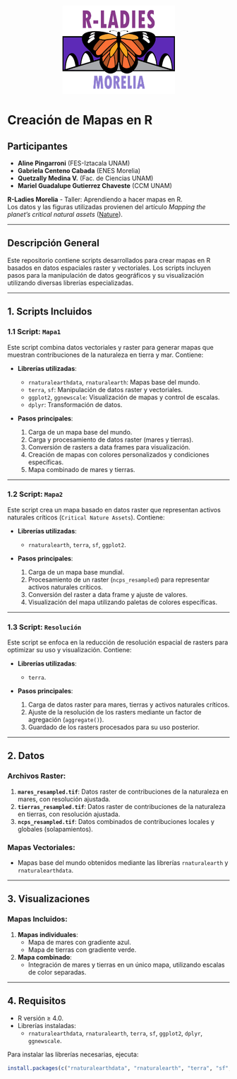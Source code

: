 <p align="center">
    <img src="LogoColor_v3.png" style="width:255px;height:200px;">
</p>

# Creación de Mapas en R

## Participantes

- **Aline Pingarroni** (FES-Iztacala UNAM)  
- **Gabriela Centeno Cabada** (ENES Morelia)  
- **Quetzally Medina V.** (Fac. de Ciencias UNAM)  
- **Mariel Guadalupe Gutierrez Chaveste** (CCM UNAM)

**R-Ladies Morelia** - Taller: Aprendiendo a hacer mapas en R.  
Los datos y las figuras utilizadas provienen del artículo *Mapping the planet’s critical natural assets* ([Nature](https://www.nature.com/articles/s41559-022-01934-5)).

---

## Descripción General

Este repositorio contiene scripts desarrollados para crear mapas en R basados en datos espaciales raster y vectoriales. Los scripts incluyen pasos para la manipulación de datos geográficos y su visualización utilizando diversas librerías especializadas.

---

## 1. Scripts Incluidos

### 1.1 Script: `Mapa1`
Este script combina datos vectoriales y raster para generar mapas que muestran contribuciones de la naturaleza en tierra y mar. Contiene:

- **Librerías utilizadas**: 
  - `rnaturalearthdata`, `rnaturalearth`: Mapas base del mundo.
  - `terra`, `sf`: Manipulación de datos raster y vectoriales.
  - `ggplot2`, `ggnewscale`: Visualización de mapas y control de escalas.
  - `dplyr`: Transformación de datos.

- **Pasos principales**:
  1. Carga de un mapa base del mundo.
  2. Carga y procesamiento de datos raster (mares y tierras).
  3. Conversión de rasters a data frames para visualización.
  4. Creación de mapas con colores personalizados y condiciones específicas.
  5. Mapa combinado de mares y tierras.

---

### 1.2 Script: `Mapa2`
Este script crea un mapa basado en datos raster que representan activos naturales críticos (`Critical Nature Assets`). Contiene:

- **Librerías utilizadas**: 
  - `rnaturalearth`, `terra`, `sf`, `ggplot2`.

- **Pasos principales**:
  1. Carga de un mapa base mundial.
  2. Procesamiento de un raster (`ncps_resampled`) para representar activos naturales críticos.
  3. Conversión del raster a data frame y ajuste de valores.
  4. Visualización del mapa utilizando paletas de colores específicas.

---

### 1.3 Script: `Resolución`
Este script se enfoca en la reducción de resolución espacial de rasters para optimizar su uso y visualización. Contiene:

- **Librerías utilizadas**: 
  - `terra`.

- **Pasos principales**:
  1. Carga de datos raster para mares, tierras y activos naturales críticos.
  2. Ajuste de la resolución de los rasters mediante un factor de agregación (`aggregate()`).
  3. Guardado de los rasters procesados para su uso posterior.

---

## 2. Datos

### Archivos Raster:
1. **`mares_resampled.tif`**: Datos raster de contribuciones de la naturaleza en mares, con resolución ajustada.
2. **`tierras_resampled.tif`**: Datos raster de contribuciones de la naturaleza en tierras, con resolución ajustada.
3. **`ncps_resampled.tif`**: Datos combinados de contribuciones locales y globales (solapamientos).

### Mapas Vectoriales:
- Mapas base del mundo obtenidos mediante las librerías `rnaturalearth` y `rnaturalearthdata`.

---

## 3. Visualizaciones

### Mapas Incluidos:
1. **Mapas individuales**:
   - Mapa de mares con gradiente azul.
   - Mapa de tierras con gradiente verde.
2. **Mapa combinado**:
   - Integración de mares y tierras en un único mapa, utilizando escalas de color separadas.

---

## 4. Requisitos

- R versión ≥ 4.0.
- Librerías instaladas:
  - `rnaturalearthdata`, `rnaturalearth`, `terra`, `sf`, `ggplot2`, `dplyr`, `ggnewscale`.

Para instalar las librerías necesarias, ejecuta:
```R
install.packages(c("rnaturalearthdata", "rnaturalearth", "terra", "sf", "ggplot2", "dplyr", "ggnewscale"))
